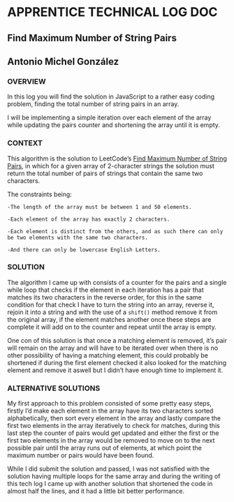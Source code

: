 # APPRENTICE TECHNICAL LOG DOC

## Find Maximum Number of String Pairs

## Antonio Michel González

### OVERVIEW

In this log you will find the solution in JavaScript to a rather easy coding problem, finding the total number of string pairs in an array.

I will be implementing a simple iteration over each element of the array while updating the pairs counter and shortening the array until it is empty.

### CONTEXT

This algorithm is the solution to LeetCode’s [Find Maximum Number of String Pairs](https://leetcode.com/problems/find-maximum-number-of-string-pairs/), in which for a given array of 2-character strings the solution must return the total number of pairs of strings that contain the same two characters.

The constraints being:

    -The length of the array must be between 1 and 50 elements.

    -Each element of the array has exactly 2 characters.

    -Each element is distinct from the others, and as such there can only be two elements with the same two characters.

    -And there can only be lowercase English Letters.

### SOLUTION

The algorithm I came up with consists of a counter for the pairs and a single while loop that checks if the element in each iteration has a pair that matches its two characters in the reverse order, for this in the same condition for that check I have to turn the string into an array, reverse it, rejoin it into a string and with the use of a `shift()` method remove it from the original array, if the element matches another once these steps are complete it will add on to the counter and repeat until the array is empty.

One con of this solution is that once a matching element is removed, it’s pair will remain on the array and will have to be iterated over when there is no other possibility of having a matching element, this could probably be shortened if during the first element checked it also looked for the matching element and remove it aswell but I didn’t have enough time to implement it.

### ALTERNATIVE SOLUTIONS

My first approach to this problem consisted of some pretty easy steps, firstly I’d make each element in the array have its two characters sorted alphabetically, then sort every element in the array and lastly compare the first two elements in the array iteratively to check for matches, during this last step the counter of pairs would get updated and either the first or the first two elements in the array would be removed to move on to the next possible pair until the array runs out of elements, at which point the maximum number or pairs would have been found.

While I did submit the solution and passed, I was not satisfied with the solution having multiple loops for the same array and during the writing of this tech log I came up with another solution that shortened the code in almost half the lines, and it had a little bit better performance.
